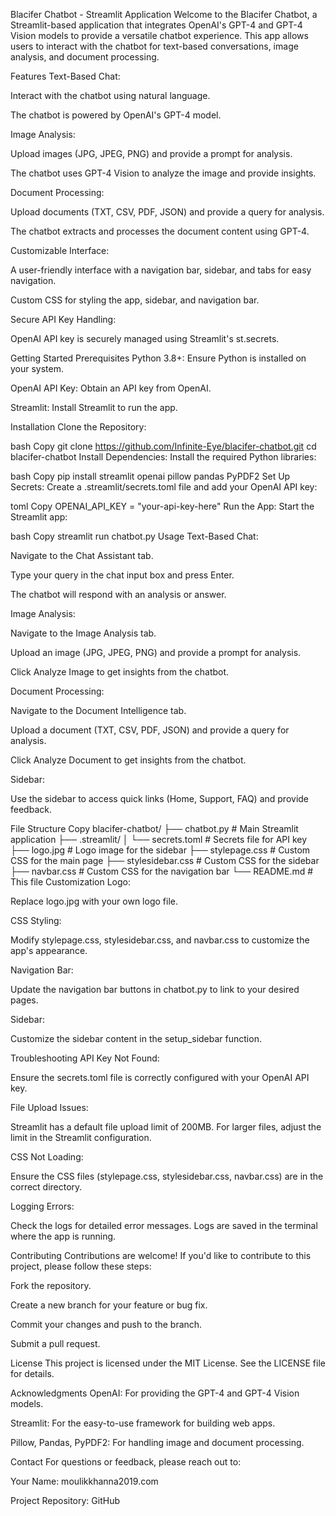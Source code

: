 Blacifer Chatbot - Streamlit Application
Welcome to the Blacifer Chatbot, a Streamlit-based application that integrates OpenAI's GPT-4 and GPT-4 Vision models to provide a versatile chatbot experience. This app allows users to interact with the chatbot for text-based conversations, image analysis, and document processing.

Features
Text-Based Chat:

Interact with the chatbot using natural language.

The chatbot is powered by OpenAI's GPT-4 model.

Image Analysis:

Upload images (JPG, JPEG, PNG) and provide a prompt for analysis.

The chatbot uses GPT-4 Vision to analyze the image and provide insights.

Document Processing:

Upload documents (TXT, CSV, PDF, JSON) and provide a query for analysis.

The chatbot extracts and processes the document content using GPT-4.

Customizable Interface:

A user-friendly interface with a navigation bar, sidebar, and tabs for easy navigation.

Custom CSS for styling the app, sidebar, and navigation bar.

Secure API Key Handling:

OpenAI API key is securely managed using Streamlit's st.secrets.

Getting Started
Prerequisites
Python 3.8+: Ensure Python is installed on your system.

OpenAI API Key: Obtain an API key from OpenAI.

Streamlit: Install Streamlit to run the app.

Installation
Clone the Repository:

bash
Copy
git clone https://github.com/Infinite-Eye/blacifer-chatbot.git
cd blacifer-chatbot
Install Dependencies:
Install the required Python libraries:

bash
Copy
pip install streamlit openai pillow pandas PyPDF2
Set Up Secrets:
Create a .streamlit/secrets.toml file and add your OpenAI API key:

toml
Copy
OPENAI_API_KEY = "your-api-key-here"
Run the App:
Start the Streamlit app:

bash
Copy
streamlit run chatbot.py
Usage
Text-Based Chat:

Navigate to the Chat Assistant tab.

Type your query in the chat input box and press Enter.

The chatbot will respond with an analysis or answer.

Image Analysis:

Navigate to the Image Analysis tab.

Upload an image (JPG, JPEG, PNG) and provide a prompt for analysis.

Click Analyze Image to get insights from the chatbot.

Document Processing:

Navigate to the Document Intelligence tab.

Upload a document (TXT, CSV, PDF, JSON) and provide a query for analysis.

Click Analyze Document to get insights from the chatbot.

Sidebar:

Use the sidebar to access quick links (Home, Support, FAQ) and provide feedback.

File Structure
Copy
blacifer-chatbot/
├── chatbot.py                # Main Streamlit application
├── .streamlit/
│   └── secrets.toml         # Secrets file for API key
├── logo.jpg                 # Logo image for the sidebar
├── stylepage.css            # Custom CSS for the main page
├── stylesidebar.css         # Custom CSS for the sidebar
├── navbar.css               # Custom CSS for the navigation bar
└── README.md                # This file
Customization
Logo:

Replace logo.jpg with your own logo file.

CSS Styling:

Modify stylepage.css, stylesidebar.css, and navbar.css to customize the app's appearance.

Navigation Bar:

Update the navigation bar buttons in chatbot.py to link to your desired pages.

Sidebar:

Customize the sidebar content in the setup_sidebar function.

Troubleshooting
API Key Not Found:

Ensure the secrets.toml file is correctly configured with your OpenAI API key.

File Upload Issues:

Streamlit has a default file upload limit of 200MB. For larger files, adjust the limit in the Streamlit configuration.

CSS Not Loading:

Ensure the CSS files (stylepage.css, stylesidebar.css, navbar.css) are in the correct directory.

Logging Errors:

Check the logs for detailed error messages. Logs are saved in the terminal where the app is running.

Contributing
Contributions are welcome! If you'd like to contribute to this project, please follow these steps:

Fork the repository.

Create a new branch for your feature or bug fix.

Commit your changes and push to the branch.

Submit a pull request.

License
This project is licensed under the MIT License. See the LICENSE file for details.

Acknowledgments
OpenAI: For providing the GPT-4 and GPT-4 Vision models.

Streamlit: For the easy-to-use framework for building web apps.

Pillow, Pandas, PyPDF2: For handling image and document processing.

Contact
For questions or feedback, please reach out to:

Your Name: moulikkhanna2019.com

Project Repository: GitHub